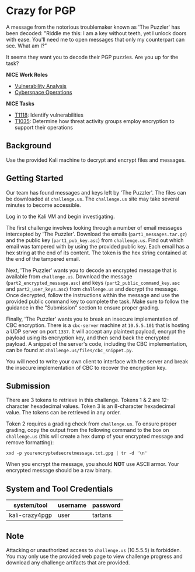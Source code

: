 # Crazy for PGP

A message from the notorious troublemaker  known as 'The Puzzler' has been decoded: "Riddle me this: I am a key without teeth, yet I unlock doors with ease. You'll need me to open messages that only my counterpart can see. What am I?”

It seems they want you to decode their PGP puzzles. Are you up for the task?

**NICE Work Roles**
- [Vulnerability Analysis](https://niccs.cisa.gov/workforce-development/nice-framework)
- [Cyberspace Operations](https://niccs.cisa.gov/workforce-development/nice-framework)

**NICE Tasks**
- [T1118](https://niccs.cisa.gov/workforce-development/nice-framework): Identify vulnerabilities
- [T1035](https://niccs.cisa.gov/workforce-development/nice-framework): Determine how threat activity groups employ encryption to support their operations


## Background

Use the provided Kali machine to decrypt and encrypt files and messages. 

## Getting Started

Our team has found messages and keys left by 'The Puzzler'. The files can be downloaded at `challenge.us`. The `challenge.us` site may take several minutes to become accessible.

Log in to the Kali VM and begin investigating.

The first challenge involves looking through a number of email messages intercepted by 'The Puzzler'. Download the emails (`part1_messages.tar.gz`) and the public key (`part1_pub_key.asc`) from `challenge.us`. Find out which email was tampered with by using the provided public key. Each email has a hex string at the end of its content. The token is the hex string contained at the end of the tampered email.

Next, 'The Puzzler' wants you to decode an encrypted message that is available from `challenge.us`. Download the message (`part2_encrypted_message.asc`) and keys (`part2_public_command_key.asc` and `part2_user_keys.asc`) from `challenge.us` and decrypt the message. Once decrypted, follow the instructions within the message and use the provided public command key to complete the task. Make sure to follow the guidance in the "Submission" section to ensure proper grading.

Finally, 'The Puzzler' wants you to break an insecure implementation of CBC encryption. There is a `cbc-server` machine at `10.5.5.101` that is hosting a UDP server on port `1337`. It will accept any plaintext payload, encrypt the payload using its encryption key, and then send back the encrypted payload. A snippet of the server's code, including the CBC implementation, can be found at `challenge.us/files/cbc_snippet.py`.

You will need to write your own client to interface with the server and break the insecure implementation of CBC to recover the encryption key.

## Submission

There are 3 tokens to retrieve in this challenge. Tokens 1 & 2 are 12-character hexadecimal values. Token 3 is an 8-character hexadecimal value. The tokens can be retrieved in any order.

Token 2 requires a grading check from `challenge.us`. To ensure proper grading, copy the output from the following command to the box on `challenge.us` (this will create a hex dump of your encrypted message and remove formatting):

 `xxd -p yourencryptedsecretmessage.txt.gpg | tr -d '\n'`

When you encrypt the message, you should **NOT** use ASCII armor. Your encrypted message should be a raw binary. 

## System and Tool Credentials

| system/tool | username | password |
| --- | --- | --- |
| kali-crazy4pgp | user | tartans |


## Note

Attacking or unauthorized access to `challenge.us` (10.5.5.5) is forbidden. You may only use the provided web page to view challenge progress and download any challenge artifacts that are provided.
